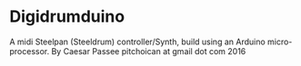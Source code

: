 # Digidrumduino
A midi Steelpan (Steeldrum) controller/Synth,
build using an Arduino micro-processor.
By Caesar Passee
pitchoican at gmail dot com
2016
